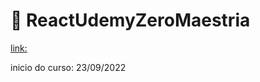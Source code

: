 # 🦖 ReactUdemyZeroMaestria


[link:](https://www.udemy.com/course/react-do-zero-a-maestria-c-hooks-router-api-projetos/)

inicio do curso: 23/09/2022
